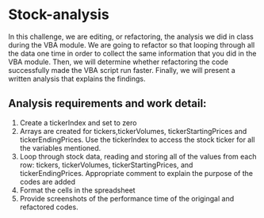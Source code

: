 # Stock-analysis
In this challenge, we are editing, or refactoring, the analysis we did in class during the VBA module. We are going to refactor so that looping through all the data one time in order to collect the same information that you did in the VBA module. Then, we will determine whether refactoring the code successfully made the VBA script run faster. Finally, we will present a written analysis that explains the findings.

## Analysis requirements and work detail:
1. Create a tickerIndex and set to zero
2. Arrays are created for tickers,tickerVolumes, tickerStartingPrices and tickerEndingPrices. Use the tickerIndex to access the stock ticker for all the variables mentioned.
3. Loop through stock data, reading and storing all of the values from each row: tickers, tickerVolumes, tickerStartingPrices, and tickerEndingPrices. Appropriate comment to explain the purpose of the codes are added
4. Format the cells in the spreadsheet
5. Provide screenshots of the performance time of the origingal and refactored codes.
